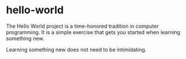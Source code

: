 hello-world
===========

The Hello World project is a time-honored tradition in computer programming. It is a simple exercise that gets you started when learning something new.

Learning something new does not need to be intimidating.
